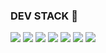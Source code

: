 ### DEV STACK 👋

<img src="https://img.shields.io/badge/Python-3766AB?style=flat-square&logo=Python&logoColor=white"/></a>
<img src="https://img.shields.io/badge/C-3766AB?style=flat-square&logo=C&logoColor=white"/></a>
<img src="https://img.shields.io/badge/Flutter-3766AB?style=flat-square&logo=flutter&logoColor=white"/></a>
<img src="https://img.shields.io/badge/Firebase-3766AB?style=flat-square&logo=firebase&logoColor=white"/></a>
<img src="https://img.shields.io/badge/JS-3766AB?style=flat-square&logo=javascript&logoColor=white"/></a>
<img src="https://img.shields.io/badge/Figma-3766AB?style=flat-square&logo=figma&logoColor=white"/></a>
<img src="https://img.shields.io/badge/Postman-3766AB?style=flat-square&logo=postman&logoColor=white"/></a>

<!--
**dhalsdyd/dhalsdyd** is a ✨ _special_ ✨ repository because its `README.md` (this file) appears on your GitHub profile.

Here are some ideas to get you started:

<img src="https://img.shields.io/badge/Firebase-3766AB?style=flat-square&logo=figma&logoColor=white"/></a>


-->

